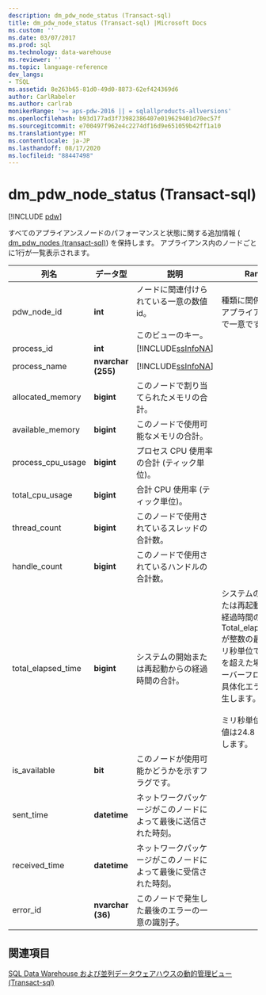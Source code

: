 ```yaml
---
description: dm_pdw_node_status (Transact-sql)
title: dm_pdw_node_status (Transact-sql) |Microsoft Docs
ms.custom: ''
ms.date: 03/07/2017
ms.prod: sql
ms.technology: data-warehouse
ms.reviewer: ''
ms.topic: language-reference
dev_langs:
- TSQL
ms.assetid: 8e263b65-81d0-49d0-8873-62ef424369d6
author: CarlRabeler
ms.author: carlrab
monikerRange: '>= aps-pdw-2016 || = sqlallproducts-allversions'
ms.openlocfilehash: b93d177ad3f73982386407e019629401d70ec57f
ms.sourcegitcommit: e700497f962e4c2274df16d9e651059b42ff1a10
ms.translationtype: MT
ms.contentlocale: ja-JP
ms.lasthandoff: 08/17/2020
ms.locfileid: "88447498"
---
```

# <a name="sysdm_pdw_node_status-transact-sql"></a>dm_pdw_node_status (Transact-sql)
[!INCLUDE [pdw](../../includes/applies-to-version/pdw.md)]

  すべてのアプライアンスノードのパフォーマンスと状態に関する追加情報 ( [dm_pdw_nodes &#40;transact-sql&#41;](../../relational-databases/system-dynamic-management-views/sys-dm-pdw-nodes-transact-sql.md)) を保持します。 アプライアンス内のノードごとに1行が一覧表示されます。  
  
|列名|データ型|説明|Range|  
|-----------------|---------------|-----------------|-----------|  
|pdw_node_id|**int**|ノードに関連付けられている一意の数値 id。<br /><br /> このビューのキー。|種類に関係なく、アプライアンス全体で一意です。|  
|process_id|**int**|[!INCLUDE[ssInfoNA](../../includes/ssinfona-md.md)]||  
|process_name|**nvarchar (255)**|[!INCLUDE[ssInfoNA](../../includes/ssinfona-md.md)]||  
|allocated_memory|**bigint**|このノードで割り当てられたメモリの合計。||  
|available_memory|**bigint**|このノードで使用可能なメモリの合計。||  
|process_cpu_usage|**bigint**|プロセス CPU 使用率の合計 (ティック単位)。||  
|total_cpu_usage|**bigint**|合計 CPU 使用率 (ティック単位)。||  
|thread_count|**bigint**|このノードで使用されているスレッドの合計数。||  
|handle_count|**bigint**|このノードで使用されているハンドルの合計数。||  
|total_elapsed_time|**bigint**|システムの開始または再起動からの経過時間の合計。|システムの開始または再起動からの経過時間の合計。 Total_elapsed_time が整数の最大値 (ミリ秒単位で24.8 日) を超えた場合、オーバーフローによる具体化エラーが発生します。<br /><br /> ミリ秒単位の最大値は24.8 日に相当します。|  
|is_available|**bit**|このノードが使用可能かどうかを示すフラグです。||  
|sent_time|**datetime**|ネットワークパッケージがこのノードによって最後に送信された時刻。||  
|received_time|**datetime**|ネットワークパッケージがこのノードによって最後に受信された時刻。||  
|error_id|**nvarchar (36)**|このノードで発生した最後のエラーの一意の識別子。||  
  
## <a name="see-also"></a>関連項目  
 [SQL Data Warehouse および並列データウェアハウスの動的管理ビュー &#40;Transact-sql&#41;](../../relational-databases/system-dynamic-management-views/sql-and-parallel-data-warehouse-dynamic-management-views.md)  
  
  
